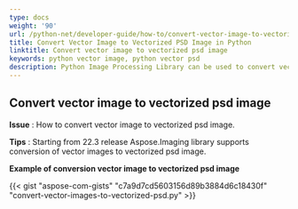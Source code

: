 ```yaml
---
type: docs
weight: '90'
url: /python-net/developer-guide/how-to/convert-vector-image-to-vectorized-psd
title: Convert Vector Image to Vectorized PSD Image in Python
linktitle: Convert vector image to vectorized psd image
keywords: python vector image, python vector psd
description: Python Image Processing Library can be used to convert vector images to vectorized psd as shown in the python code.
---
```


**Convert vector image to vectorized psd image**
-----------------------------------------

**Issue** : How to convert vector image to vectorized psd image.

**Tips** : Starting from 22.3 release Aspose.Imaging library supports conversion of vector images to vectorized psd image.

**Example of conversion vector image to vectorized psd image**

{{< gist "aspose-com-gists" "c7a9d7cd5603156d89b3884d6c18430f" "convert-vector-images-to-vectorized-psd.py" >}}
